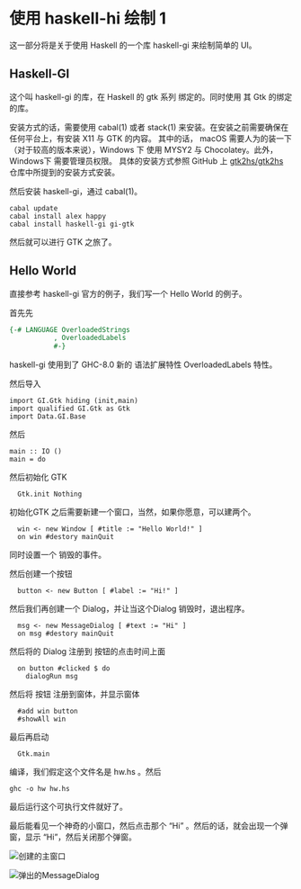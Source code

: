 # 使用 haskell-hi 绘制 1

这一部分将是关于使用 Haskell 的一个库 haskell-gi 来绘制简单的 UI。 

## Haskell-GI

这个叫 haskell-gi 的库，在 Haskell 的 gtk 系列 绑定的。同时使用 其 Gtk 的绑定的库。

安装方式的话，需要使用 cabal(1) 或者 stack(1) 来安装。在安装之前需要确保在任何平台上，有安装 X11 与 GTK 的内容。
其中的话， macOS 需要人为的装一下（对于较高的版本来说），Windows 下 使用 MYSY2 与 Chocolatey。此外，Windows下 需要管理员权限。
具体的安装方式参照 GitHub 上 [gtk2hs/gtk2hs](https://github.com/gtk2hs/gtk2hs) 仓库中所提到的安装方式安装。

然后安装 haskell-gi，通过 cabal(1)。

```
cabal update
cabal install alex happy
cabal install haskell-gi gi-gtk
```

然后就可以进行 GTK 之旅了。

## Hello World

直接参考 haskell-gi 官方的例子，我们写一个 Hello World 的例子。

首先先

```haskell
{-# LANGUAGE OverloadedStrings
	       , OverloadedLabels
		   #-}
```

haskell-gi 使用到了 GHC-8.0 新的 语法扩展特性 OverloadedLabels 特性。

然后导入

```
import GI.Gtk hiding (init,main)
import qualified GI.Gtk as Gtk
import Data.GI.Base
```

然后

```
main :: IO ()
main = do
```

然后初始化 GTK

```
  Gtk.init Nothing
```

初始化GTK 之后需要新建一个窗口，当然，如果你愿意，可以建两个。

```
  win <- new Window [ #title := "Hello World!" ]
  on win #destory mainQuit
```

同时设置一个 销毁的事件。

然后创建一个按钮

```
  button <- new Button [ #label := "Hi!" ]
```

然后我们再创建一个 Dialog，并让当这个Dialog 销毁时，退出程序。

```
  msg <- new MessageDialog [ #text := "Hi" ]
  on msg #destory mainQuit
```

然后将的 Dialog 注册到 按钮的点击时间上面

```
  on button #clicked $ do
    dialogRun msg
```

然后将 按钮 注册到窗体，并显示窗体

```
  #add win button
  #showAll win
```

最后再启动

```
  Gtk.main
```

编译，我们假定这个文件名是 hw.hs 。然后

```
ghc -o hw hw.hs
```

最后运行这个可执行文件就好了。

最后能看见一个神奇的小窗口，然后点击那个 “Hi” 。然后的话，就会出现一个弹窗，显示 “Hi”，然后关闭那个弹窗。

![创建的主窗口](/img/gtk-hello-world-1.png)

![弹出的MessageDialog](/img/gtk-hello-world-2.png)

